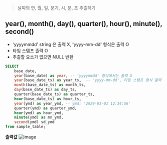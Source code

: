 > 날짜의 연, 월, 일, 분기, 시, 분, 초 추출하기
##  year(), month(), day(), quarter(), hour(), minute(), second()
- 'yyyymmdd' string 은 출력 X, 'yyyy-mm-dd' 형식은 출력 O
- 타임 스탬프 출력 O
- 추출할 요소가 없으면 NULL 반환

```sql
SELECT
    base_date,
    year(base_date) as year, -- 'yyyymmdd' 형식에서는 출력 X
    year(base_date_ts) as year_ts,  -- 'yyyy-mm-dd', 타임 스탬프 형식 출력 O
    month(base_date_ts) as month_ts,
    day(base_date_ts) as day_ts,
    quarter(base_date_ts) as quarter_ts, 
    hour(base_date_ts) as hour_ts, 
    year(ymd) as year_ymd, -- ymd: '2024-03-01 12:34:56' 
    quarter(ymd) as quarter_ymd,
    hour(ymd) as hour_ymd,
    minute(ymd) as mn_ymd,
    second(ymd) sd_ymd
from sample_table;
```

**출력값**
![image](https://github.com/tjmoh23/Oracle/assets/51068987/5462363a-c17f-4c7e-a058-65d8b84fd506)


